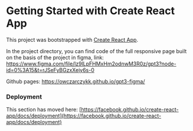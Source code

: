 # Getting Started with Create React App

This project was bootstrapped with [Create React App](https://github.com/facebook/create-react-app).

In the project directory, you can find code of the full responsive page built on the basis of the project in figma, link: https://www.figma.com/file/lz9lLpFHMxHm2odnwM3R0z/gpt3?node-id=0%3A15&t=rJSeFyBGzxXejy6s-0

Github pages: https://owczarczykk.github.io/gpt3-figma/

### Deployment

This section has moved here: [https://facebook.github.io/create-react-app/docs/deployment](https://facebook.github.io/create-react-app/docs/deployment)
